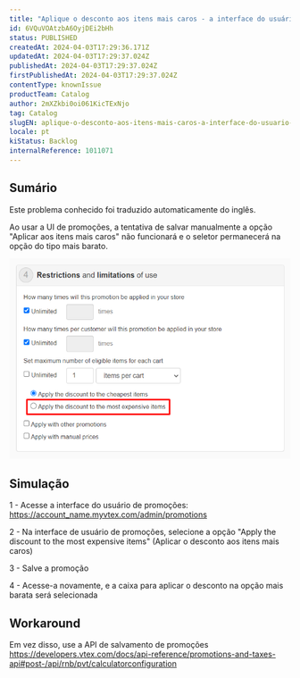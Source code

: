 ```yaml
---
title: "Aplique o desconto aos itens mais caros - a interface do usuário não está economizando dados."
id: 6VQuVOAtzbA6OyjDEi2bHh
status: PUBLISHED
createdAt: 2024-04-03T17:29:36.171Z
updatedAt: 2024-04-03T17:29:37.024Z
publishedAt: 2024-04-03T17:29:37.024Z
firstPublishedAt: 2024-04-03T17:29:37.024Z
contentType: knownIssue
productTeam: Catalog
author: 2mXZkbi0oi061KicTExNjo
tag: Catalog
slugEN: aplique-o-desconto-aos-itens-mais-caros-a-interface-do-usuario-nao-esta-economizando-dados
locale: pt
kiStatus: Backlog
internalReference: 1011071
---
```


## Sumário

<div class="alert alert-info">
  <p>Este problema conhecido foi traduzido automaticamente do inglês.</p>
</div>


Ao usar a UI de promoções, a tentativa de salvar manualmente a opção "Aplicar aos itens mais caros" não funcionará e o seletor permanecerá na opção do tipo mais barato.

 ![](https://raw.githubusercontent.com/vtexdocs/help-center-content/refs/heads/main/docs/pt/known-issues/Catalog/aplique-o-desconto-aos-itens-mais-caros-a-interface-do-usuario-nao-esta-economizando-dados_1.png)

## Simulação


1 - Acesse a interface do usuário de promoções: https://account_name.myvtex.com/admin/promotions

2 - Na interface de usuário de promoções, selecione a opção "Apply the discount to the most expensive items" (Aplicar o desconto aos itens mais caros)

3 - Salve a promoção

4 - Acesse-a novamente, e a caixa para aplicar o desconto na opção mais barata será selecionada

## Workaround


Em vez disso, use a API de salvamento de promoções https://developers.vtex.com/docs/api-reference/promotions-and-taxes-api#post-/api/rnb/pvt/calculatorconfiguration





